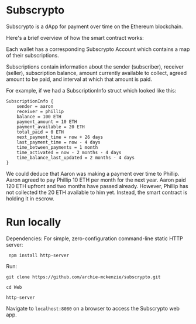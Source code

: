 # Subscrypto

Subscrypto is a dApp for payment over time on the Ethereum blockchain. 

Here's a brief overview of how the smart contract works:

Each wallet has a corresponding Subscrypto Account which contains a map of their subscriptions.

Subscriptions contain information about the sender (subscriber), receiver (seller), subscription balance, 
amount currently available to collect, agreed amount to be paid, and interval at which that amount is paid.

For example, if we had a SubscriptionInfo struct which looked like this:

    SubscriptionInfo {
        sender = aaron
        receiver = phillip
        balance = 100 ETH
        payment_amount = 10 ETH
        payment_available = 20 ETH
        total_paid = 0 ETH
        next_payment_time = now + 26 days
        last_payment_time = now - 4 days
        time_between_payments = 1 month
        time_activated = now - 2 months - 4 days 
        time_balance_last_updated = 2 months - 4 days
    }

We could deduce that Aaron was making a payment over time to Phillip. Aaron agreed to pay Phillip 10 ETH per month for the next year. Aaron paid 120 ETH upfront and two months have passed already. However, Phillip has not collected the 20 ETH available to him yet. Instead, the smart contract is holding it in escrow.

# Run locally

Dependencies:
For simple, zero-configuration command-line static HTTP server:

` npm install http-server`

Run:

`git clone https://github.com/archie-mckenzie/subscrypto.git`

`cd Web`

`http-server`

Navigate to `localhost:8080` on a browser to access the Subscrypto web app.




